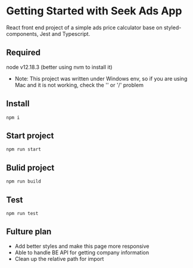# Getting Started with Seek Ads App

React front end project of a simple ads price calculator base on styled-components, Jest and Typescript.

## Required

node v12.18.3 (better using nvm to install it)

 - Note: This project was written under Windows env, so if you are using Mac and it is not working, check the '\' or '/' problem

## Install

```
npm i
```

## Start project

```
npm run start
```

## Bulid project

```
npm run build
```

## Test

```
npm run test
```

## Fulture plan

- Add better styles and make this page more responsive
- Able to handle BE API for getting company information
- Clean up the relative path for import 
